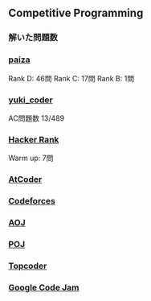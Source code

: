 ## Competitive Programming<br>
### 解いた問題数
### [paiza](https://paiza.jp/challenges)
Rank D: 46問
Rank C: 17問
Rank B: 1問
### [yuki_coder](http://yukicoder.me/)
AC問題数 13/489
### [Hacker Rank](https://www.hackerrank.com/)
Warm up: 7問
### [AtCoder](https://atcoder.jp/)
### [Codeforces](http://codeforces.com/)
### [AOJ](http://judge.u-aizu.ac.jp/onlinejudge/)
### [POJ](http://poj.org/)
### [Topcoder](https://www.topcoder.com/)
### [Google Code Jam](https://code.google.com/codejam)
